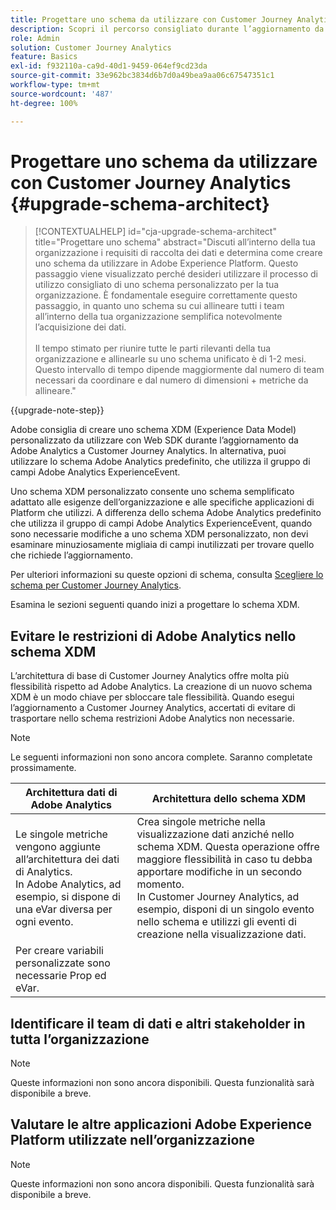 ```yaml
---
title: Progettare uno schema da utilizzare con Customer Journey Analytics
description: Scopri il percorso consigliato durante l’aggiornamento da Adobe Analytics a Customer Journey Analytics
role: Admin
solution: Customer Journey Analytics
feature: Basics
exl-id: f932110a-ca9d-40d1-9459-064ef9cd23da
source-git-commit: 33e962bc3834d6b7d0a49bea9aa06c67547351c1
workflow-type: tm+mt
source-wordcount: '487'
ht-degree: 100%

---
```


# Progettare uno schema da utilizzare con Customer Journey Analytics {#upgrade-schema-architect}

<!-- markdownlint-disable MD034 -->

>[!CONTEXTUALHELP]
>id="cja-upgrade-schema-architect"
>title="Progettare uno schema"
>abstract="Discuti all’interno della tua organizzazione i requisiti di raccolta dei dati e determina come creare uno schema da utilizzare in Adobe Experience Platform. Questo passaggio viene visualizzato perché desideri utilizzare il processo di utilizzo consigliato di uno schema personalizzato per la tua organizzazione. È fondamentale eseguire correttamente questo passaggio, in quanto uno schema su cui allineare tutti i team all’interno della tua organizzazione semplifica notevolmente l’acquisizione dei dati.<br><br>Il tempo stimato per riunire tutte le parti rilevanti della tua organizzazione e allinearle su uno schema unificato è di 1-2 mesi. Questo intervallo di tempo dipende maggiormente dal numero di team necessari da coordinare e dal numero di dimensioni + metriche da allineare."

<!-- markdownlint-enable MD034 -->

{{upgrade-note-step}}

Adobe consiglia di creare uno schema XDM (Experience Data Model) personalizzato da utilizzare con Web SDK durante l’aggiornamento da Adobe Analytics a Customer Journey Analytics. In alternativa, puoi utilizzare lo schema Adobe Analytics predefinito, che utilizza il gruppo di campi Adobe Analytics ExperienceEvent.

Uno schema XDM personalizzato consente uno schema semplificato adattato alle esigenze dell’organizzazione e alle specifiche applicazioni di Platform che utilizzi. A differenza dello schema Adobe Analytics predefinito che utilizza il gruppo di campi Adobe Analytics ExperienceEvent, quando sono necessarie modifiche a uno schema XDM personalizzato, non devi esaminare minuziosamente migliaia di campi inutilizzati per trovare quello che richiede l’aggiornamento.

Per ulteriori informazioni su queste opzioni di schema, consulta [Scegliere lo schema per Customer Journey Analytics](/help/getting-started/cja-upgrade/cja-upgrade-schema-existing.md).

Esamina le sezioni seguenti quando inizi a progettare lo schema XDM.

## Evitare le restrizioni di Adobe Analytics nello schema XDM

L’architettura di base di Customer Journey Analytics offre molta più flessibilità rispetto ad Adobe Analytics. La creazione di un nuovo schema XDM è un modo chiave per sbloccare tale flessibilità. Quando esegui l’aggiornamento a Customer Journey Analytics, accertati di evitare di trasportare nello schema restrizioni Adobe Analytics non necessarie.

>[!NOTE]
>
>Le seguenti informazioni non sono ancora complete. Saranno completate prossimamente.

| Architettura dati di Adobe Analytics | Architettura dello schema XDM |
|---------|----------|
| Le singole metriche vengono aggiunte all’architettura dei dati di Analytics.<br/>In Adobe Analytics, ad esempio, si dispone di una eVar diversa per ogni evento. | Crea singole metriche nella visualizzazione dati anziché nello schema XDM. Questa operazione offre maggiore flessibilità in caso tu debba apportare modifiche in un secondo momento.<br/>In Customer Journey Analytics, ad esempio, disponi di un singolo evento nello schema e utilizzi gli eventi di creazione nella visualizzazione dati. |
| Per creare variabili personalizzate sono necessarie Prop ed eVar. |  |

## Identificare il team di dati e altri stakeholder in tutta l’organizzazione

>[!NOTE]
>
>Queste informazioni non sono ancora disponibili. Questa funzionalità sarà disponibile a breve.

## Valutare le altre applicazioni Adobe Experience Platform utilizzate nell’organizzazione

>[!NOTE]
>
>Queste informazioni non sono ancora disponibili. Questa funzionalità sarà disponibile a breve.

